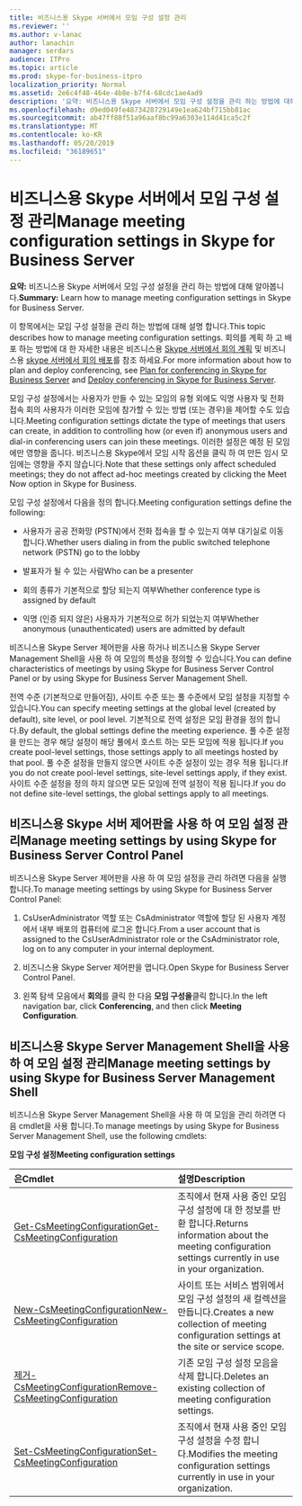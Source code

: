 ```yaml
---
title: 비즈니스용 Skype 서버에서 모임 구성 설정 관리
ms.reviewer: ''
ms.author: v-lanac
author: lanachin
manager: serdars
audience: ITPro
ms.topic: article
ms.prod: skype-for-business-itpro
localization_priority: Normal
ms.assetid: 2e6c4f48-464e-4b8e-b7f4-68cdc1ae4ad9
description: '요약: 비즈니스용 Skype 서버에서 모임 구성 설정을 관리 하는 방법에 대해 알아봅니다.'
ms.openlocfilehash: d9ed049fe4873428729149e1ea624bf715bb81ac
ms.sourcegitcommit: ab47ff88f51a96aaf8bc99a6303e114d41ca5c2f
ms.translationtype: MT
ms.contentlocale: ko-KR
ms.lasthandoff: 05/20/2019
ms.locfileid: "36189651"
---
```

# <a name="manage-meeting-configuration-settings-in-skype-for-business-server"></a><span data-ttu-id="7d3a1-103">비즈니스용 Skype 서버에서 모임 구성 설정 관리</span><span class="sxs-lookup"><span data-stu-id="7d3a1-103">Manage meeting configuration settings in Skype for Business Server</span></span>
 
<span data-ttu-id="7d3a1-104">**요약:** 비즈니스용 Skype 서버에서 모임 구성 설정을 관리 하는 방법에 대해 알아봅니다.</span><span class="sxs-lookup"><span data-stu-id="7d3a1-104">**Summary:** Learn how to manage meeting configuration settings in Skype for Business Server.</span></span>
  
<span data-ttu-id="7d3a1-105">이 항목에서는 모임 구성 설정을 관리 하는 방법에 대해 설명 합니다.</span><span class="sxs-lookup"><span data-stu-id="7d3a1-105">This topic describes how to manage meeting configuration settings.</span></span> <span data-ttu-id="7d3a1-106">회의를 계획 하 고 배포 하는 방법에 대 한 자세한 내용은 비즈니스용 [Skype 서버에서 회의 계획](../../plan-your-deployment/conferencing/conferencing.md) 및 비즈니스용 [skype 서버에서 회의 배포](../../deploy/deploy-conferencing/deploy-conferencing.md)를 참조 하세요.</span><span class="sxs-lookup"><span data-stu-id="7d3a1-106">For more information about how to plan and deploy conferencing, see [Plan for conferencing in Skype for Business Server](../../plan-your-deployment/conferencing/conferencing.md) and [Deploy conferencing in Skype for Business Server](../../deploy/deploy-conferencing/deploy-conferencing.md).</span></span>
  
<span data-ttu-id="7d3a1-107">모임 구성 설정에서는 사용자가 만들 수 있는 모임의 유형 외에도 익명 사용자 및 전화 접속 회의 사용자가 이러한 모임에 참가할 수 있는 방법 (또는 경우)을 제어할 수도 있습니다.</span><span class="sxs-lookup"><span data-stu-id="7d3a1-107">Meeting configuration settings dictate the type of meetings that users can create, in addition to controlling how (or even if) anonymous users and dial-in conferencing users can join these meetings.</span></span> <span data-ttu-id="7d3a1-108">이러한 설정은 예정 된 모임에만 영향을 줍니다. 비즈니스용 Skype에서 모임 시작 옵션을 클릭 하 여 만든 임시 모임에는 영향을 주지 않습니다.</span><span class="sxs-lookup"><span data-stu-id="7d3a1-108">Note that these settings only affect scheduled meetings; they do not affect ad-hoc meetings created by clicking the Meet Now option in Skype for Business.</span></span>
  
<span data-ttu-id="7d3a1-109">모임 구성 설정에서 다음을 정의 합니다.</span><span class="sxs-lookup"><span data-stu-id="7d3a1-109">Meeting configuration settings define the following:</span></span>
  
- <span data-ttu-id="7d3a1-110">사용자가 공공 전화망 (PSTN)에서 전화 접속을 할 수 있는지 여부 대기실로 이동 합니다.</span><span class="sxs-lookup"><span data-stu-id="7d3a1-110">Whether users dialing in from the public switched telephone network (PSTN) go to the lobby</span></span>
    
- <span data-ttu-id="7d3a1-111">발표자가 될 수 있는 사람</span><span class="sxs-lookup"><span data-stu-id="7d3a1-111">Who can be a presenter</span></span>
    
- <span data-ttu-id="7d3a1-112">회의 종류가 기본적으로 할당 되는지 여부</span><span class="sxs-lookup"><span data-stu-id="7d3a1-112">Whether conference type is assigned by default</span></span>
    
- <span data-ttu-id="7d3a1-113">익명 (인증 되지 않은) 사용자가 기본적으로 허가 되었는지 여부</span><span class="sxs-lookup"><span data-stu-id="7d3a1-113">Whether anonymous (unauthenticated) users are admitted by default</span></span>
    
<span data-ttu-id="7d3a1-114">비즈니스용 Skype Server 제어판을 사용 하거나 비즈니스용 Skype Server Management Shell을 사용 하 여 모임의 특성을 정의할 수 있습니다.</span><span class="sxs-lookup"><span data-stu-id="7d3a1-114">You can define characteristics of meetings by using Skype for Business Server Control Panel or by using Skype for Business Server Management Shell.</span></span> 
  
<span data-ttu-id="7d3a1-115">전역 수준 (기본적으로 만들어짐), 사이트 수준 또는 풀 수준에서 모임 설정을 지정할 수 있습니다.</span><span class="sxs-lookup"><span data-stu-id="7d3a1-115">You can specify meeting settings at the global level (created by default), site level, or pool level.</span></span> <span data-ttu-id="7d3a1-116">기본적으로 전역 설정은 모임 환경을 정의 합니다.</span><span class="sxs-lookup"><span data-stu-id="7d3a1-116">By default, the global settings define the meeting experience.</span></span> <span data-ttu-id="7d3a1-117">풀 수준 설정을 만드는 경우 해당 설정이 해당 풀에서 호스트 하는 모든 모임에 적용 됩니다.</span><span class="sxs-lookup"><span data-stu-id="7d3a1-117">If you create pool-level settings, those settings apply to all meetings hosted by that pool.</span></span> <span data-ttu-id="7d3a1-118">풀 수준 설정을 만들지 않으면 사이트 수준 설정이 있는 경우 적용 됩니다.</span><span class="sxs-lookup"><span data-stu-id="7d3a1-118">If you do not create pool-level settings, site-level settings apply, if they exist.</span></span> <span data-ttu-id="7d3a1-119">사이트 수준 설정을 정의 하지 않으면 모든 모임에 전역 설정이 적용 됩니다.</span><span class="sxs-lookup"><span data-stu-id="7d3a1-119">If you do not define site-level settings, the global settings apply to all meetings.</span></span>
  
## <a name="manage-meeting-settings-by-using-skype-for-business-server-control-panel"></a><span data-ttu-id="7d3a1-120">비즈니스용 Skype 서버 제어판을 사용 하 여 모임 설정 관리</span><span class="sxs-lookup"><span data-stu-id="7d3a1-120">Manage meeting settings by using Skype for Business Server Control Panel</span></span>

<span data-ttu-id="7d3a1-121">비즈니스용 Skype Server 제어판을 사용 하 여 모임 설정을 관리 하려면 다음을 실행 합니다.</span><span class="sxs-lookup"><span data-stu-id="7d3a1-121">To manage meeting settings by using Skype for Business Server Control Panel:</span></span>
  
1. <span data-ttu-id="7d3a1-122">CsUserAdministrator 역할 또는 CsAdministrator 역할에 할당 된 사용자 계정에서 내부 배포의 컴퓨터에 로그온 합니다.</span><span class="sxs-lookup"><span data-stu-id="7d3a1-122">From a user account that is assigned to the CsUserAdministrator role or the CsAdministrator role, log on to any computer in your internal deployment.</span></span>
    
2.  <span data-ttu-id="7d3a1-123">비즈니스용 Skype Server 제어판을 엽니다.</span><span class="sxs-lookup"><span data-stu-id="7d3a1-123">Open Skype for Business Server Control Panel.</span></span>
    
3. <span data-ttu-id="7d3a1-124">왼쪽 탐색 모음에서 **회의**를 클릭 한 다음 **모임 구성을**클릭 합니다.</span><span class="sxs-lookup"><span data-stu-id="7d3a1-124">In the left navigation bar, click **Conferencing**, and then click **Meeting Configuration**.</span></span>
    
## <a name="manage-meeting-settings-by-using-skype-for-business-server-management-shell"></a><span data-ttu-id="7d3a1-125">비즈니스용 Skype Server Management Shell을 사용 하 여 모임 설정 관리</span><span class="sxs-lookup"><span data-stu-id="7d3a1-125">Manage meeting settings by using Skype for Business Server Management Shell</span></span>

<span data-ttu-id="7d3a1-126">비즈니스용 Skype Server Management Shell을 사용 하 여 모임을 관리 하려면 다음 cmdlet을 사용 합니다.</span><span class="sxs-lookup"><span data-stu-id="7d3a1-126">To manage meetings by using Skype for Business Server Management Shell, use the following cmdlets:</span></span>
  
<span data-ttu-id="7d3a1-127">**모임 구성 설정**</span><span class="sxs-lookup"><span data-stu-id="7d3a1-127">**Meeting configuration settings**</span></span>

|<span data-ttu-id="7d3a1-128">**은**</span><span class="sxs-lookup"><span data-stu-id="7d3a1-128">**Cmdlet**</span></span>|<span data-ttu-id="7d3a1-129">**설명**</span><span class="sxs-lookup"><span data-stu-id="7d3a1-129">**Description**</span></span>|
|:-----|:-----|
|[<span data-ttu-id="7d3a1-130">Get-CsMeetingConfiguration</span><span class="sxs-lookup"><span data-stu-id="7d3a1-130">Get-CsMeetingConfiguration</span></span>](https://docs.microsoft.com/powershell/module/skype/get-csmeetingconfiguration?view=skype-ps) <br/> |<span data-ttu-id="7d3a1-131">조직에서 현재 사용 중인 모임 구성 설정에 대 한 정보를 반환 합니다.</span><span class="sxs-lookup"><span data-stu-id="7d3a1-131">Returns information about the meeting configuration settings currently in use in your organization.</span></span>  <br/> |
|[<span data-ttu-id="7d3a1-132">New-CsMeetingConfiguration</span><span class="sxs-lookup"><span data-stu-id="7d3a1-132">New-CsMeetingConfiguration</span></span>](https://docs.microsoft.com/powershell/module/skype/new-csmeetingconfiguration?view=skype-ps) <br/> |<span data-ttu-id="7d3a1-133">사이트 또는 서비스 범위에서 모임 구성 설정의 새 컬렉션을 만듭니다.</span><span class="sxs-lookup"><span data-stu-id="7d3a1-133">Creates a new collection of meeting configuration settings at the site or service scope.</span></span>  <br/> |
|[<span data-ttu-id="7d3a1-134">제거-CsMeetingConfiguration</span><span class="sxs-lookup"><span data-stu-id="7d3a1-134">Remove-CsMeetingConfiguration</span></span>](https://docs.microsoft.com/powershell/module/skype/remove-csmeetingconfiguration?view=skype-ps) <br/> |<span data-ttu-id="7d3a1-135">기존 모임 구성 설정 모음을 삭제 합니다.</span><span class="sxs-lookup"><span data-stu-id="7d3a1-135">Deletes an existing collection of meeting configuration settings.</span></span>  <br/> |
|[<span data-ttu-id="7d3a1-136">Set-CsMeetingConfiguration</span><span class="sxs-lookup"><span data-stu-id="7d3a1-136">Set-CsMeetingConfiguration</span></span>](https://docs.microsoft.com/powershell/module/skype/set-csmeetingconfiguration?view=skype-ps) <br/> |<span data-ttu-id="7d3a1-137">조직에서 현재 사용 중인 모임 구성 설정을 수정 합니다.</span><span class="sxs-lookup"><span data-stu-id="7d3a1-137">Modifies the meeting configuration settings currently in use in your organization.</span></span>  <br/> |
   

